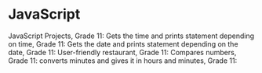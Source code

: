 # JavaScript
JavaScript Projects,
Grade 11: Gets the time and prints statement depending on time,
Grade 11: Gets the date and prints statement depending on the date,
Grade 11: User-friendly restaurant,
Grade 11: Compares numbers,
Grade 11: converts minutes and gives it in hours and minutes,
Grade 11: 
